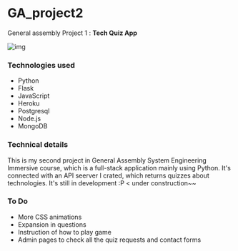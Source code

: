 # GA_project2
General assembly Project 1 : **Tech Quiz App**

![img](https://user-images.githubusercontent.com/84213832/166942110-f60f67cc-0417-45cd-9323-0a5622741b47.png)


### Technologies used
- Python
- Flask
- JavaScript
- Heroku
- Postgresql
- Node.js
- MongoDB

### Technical details
This is my second project in General Assembly System Engineering Immersive course, which is a full-stack application mainly using Python. It's connected with an API seerver I crated, which returns quizzes about technologies.
It's still in development :P < under construction~~

### To Do
- More CSS animations
- Expansion in questions
- Instruction of how to play game
- Admin pages to check all the quiz requests and contact forms